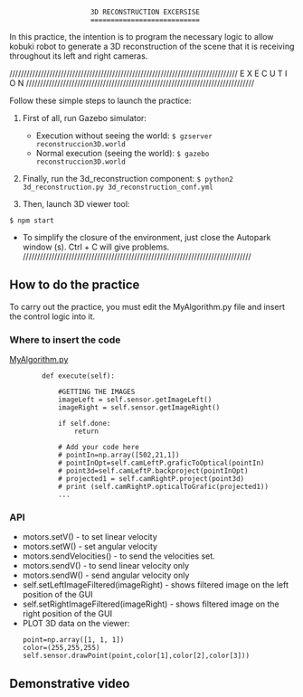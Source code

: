                         3D RECONSTRUCTION EXCERSISE
                        ===========================
In this practice, the intention is to program the necessary logic to allow kobuki
robot to generate a 3D reconstruction of the scene that it is receiving throughout its
left and right cameras.


////////////////////////////////////////////////////////////////////////////////
                           E X E C U T I O N 
////////////////////////////////////////////////////////////////////////////////

Follow these simple steps to launch the practice:

1. First of all, run Gazebo simulator:
    * Execution without seeing the world: 
`$ gzserver reconstruccion3D.world`
    * Normal execution (seeing the world): 
`$ gazebo reconstruccion3D.world`

2. Finally, run the 3d_reconstruction component:
`$ python2 3d_reconstruction.py 3d_reconstruction_conf.yml`

3. Then, launch 3D viewer tool:

`$ npm start` 

* To simplify the closure of the environment, just close the Autopark window (s). 
  Ctrl + C will give problems.
////////////////////////////////////////////////////////////////////////////////

## How to do the practice
To carry out the practice, you must edit the MyAlgorithm.py file and insert 
the control logic into it.

### Where to insert the code
[MyAlgorithm.py](MyAlgorithm.py#L41)
```
        def execute(self):

            #GETTING THE IMAGES
            imageLeft = self.sensor.getImageLeft()
            imageRight = self.sensor.getImageRight()

            if self.done:
                return

            # Add your code here
            # pointIn=np.array([502,21,1])
            # pointInOpt=self.camLeftP.graficToOptical(pointIn)
            # point3d=self.camLeftP.backproject(pointInOpt)
            # projected1 = self.camRightP.project(point3d)
            # print (self.camRightP.opticalToGrafic(projected1))
            ...
```

### API
* motors.setV() - to set linear velocity
* motors.setW() - set angular velocity
* motors.sendVelocities() - to send the velocities set.
* motors.sendV() - to send linear velocity only
* motors.sendW() - send angular velocity only
* self.setLeftImageFiltered(imageRight) - shows filtered image on the left position of the GUI
* self.setRightImageFiltered(imageRight) - shows filtered image on the right position of the GUI
* PLOT 3D data on the viewer:
   ```
   point=np.array([1, 1, 1])
   color=(255,255,255)
   self.sensor.drawPoint(point,color[1],color[2],color[3])) 
   ```

## Demonstrative video
